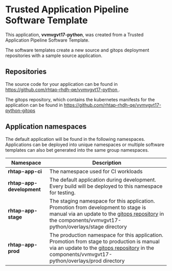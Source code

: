 # Trusted Application Pipeline Software Template

This application, **vvmvgvt17-python**, was created from a Trusted Application Pipeline Software Template.

The software templates create a new source and gitops deployment repositories with a sample source application. 

## Repositories

The source code for your application can be found in [https://github.com/rhtap-rhdh-qe/vvmvgvt17-python ](https://github.com/rhtap-rhdh-qe/vvmvgvt17-python ).
 
The gitops repository, which contains the kubernetes manifests for the application can be found in 
[https://github.com/rhtap-rhdh-qe/vvmvgvt17-python-gitops ](https://github.com/rhtap-rhdh-qe/vvmvgvt17-python-gitops ) 

## Application namespaces 

The default application will be found in the following namespaces. Applications can be deployed into unique namespaces or multiple software templates can also bet generated into the same group namespaces.  

|  Namespace   |  Description   |  
| -------- | -------- |
| **rhtap-app-ci** | The namespace used for CI workloads |
| **rhtap-app-development** | The default application during development. Every build will be deployed to this namespace for testing. |
| **rhtap-app-stage** | The staging namespace for this application. Promotion from development to stage is manual via an update to the [gitops repository](https://github.com/rhtap-rhdh-qe/vvmvgvt17-python-gitops ) in the components/vvmvgvt17-python/overlays/stage directory |
| **rhtap-app-prod** | The production namespace for this application. Promotion from stage to production is manual via an update to the [gitops repository](https://github.com/rhtap-rhdh-qe/vvmvgvt17-python-gitops ) in the components/vvmvgvt17-python/overlays/prod directory |